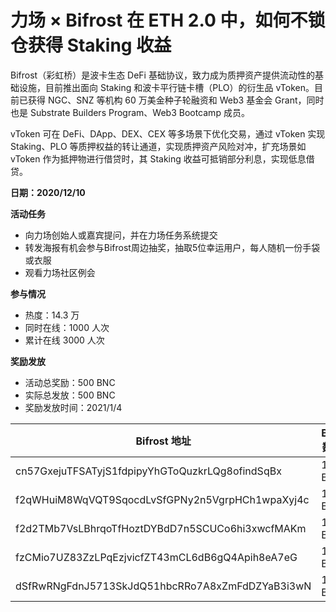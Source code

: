# 力场 × Bifrost 在 ETH 2.0 中，如何不锁仓获得 Staking 收益

Bifrost（彩虹桥）是波卡生态 DeFi 基础协议，致力成为质押资产提供流动性的基础设施，目前推出面向 Staking 和波卡平行链卡槽（PLO）的衍生品 vToken。目前已获得 NGC、SNZ 等机构 60 万美金种子轮融资和 Web3 基金会 Grant，同时也是 Substrate Builders Program、Web3 Bootcamp 成员。

vToken 可在 DeFi、DApp、DEX、CEX 等多场景下优化交易，通过 vToken 实现 Staking、PLO 等质押权益的转让通道，实现质押资产风险对冲，扩充场景如 vToken 作为抵押物进行借贷时，其 Staking 收益可抵销部分利息，实现低息借贷。

**日期：2020/12/10**

**活动任务**
- 向力场创始人或嘉宾提问，并在力场任务系统提交
- 转发海报有机会参与Bifrost周边抽奖，抽取5位幸运用户，每人随机一份手袋或衣服
- 观看力场社区例会

**参与情况**

- 热度：14.3 万
- 同时在线：1000 人次
- 累计在线 3000 人次

**奖励发放**

- 活动总奖励：500 BNC
- 实际总发放：500 BNC
- 奖励发放时间：2021/1/4


|  Bifrost 地址   | BNC 数量  |
|  ----  | ----  |
| cn57GxejuTFSATyjS1fdpipyYhGToQuzkrLQg8ofindSqBx  | 100 BNC |
| f2qWHuiM8WqVQT9SqocdLvSfGPNy2n5VgrpHCh1wpaXyj4c  | 100 BNC |
| f2d2TMb7VsLBhrqoTfHoztDYBdD7n5SCUCo6hi3xwcfMAKm  | 100 BNC |
| fzCMio7UZ83ZzLPqEzjvicfZT43mCL6dB6gQ4Apih8eA7eG  | 100 BNC |
| dSfRwRNgFdnJ5713SkJdQ51hbcRRo7A8xZmFdDZYaB3i3wN  | 100 BNC |